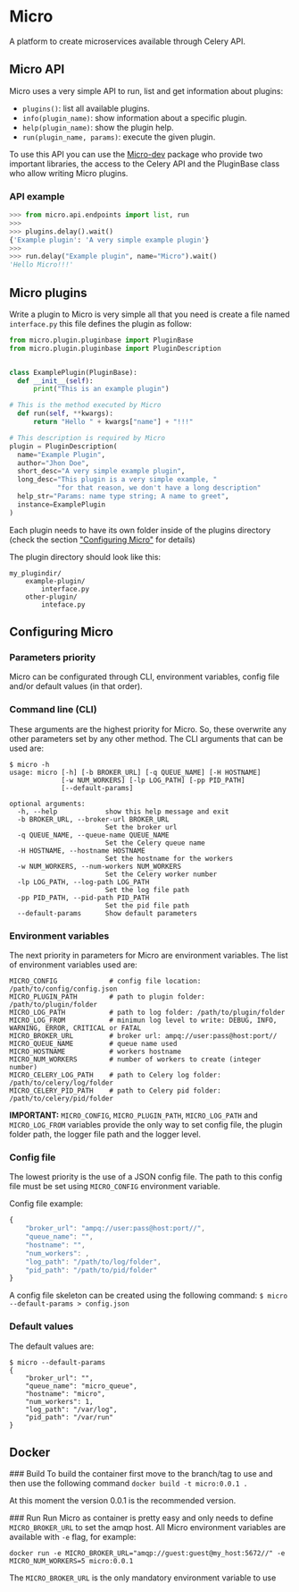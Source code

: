 # Micro
A platform to create microservices available through Celery API.

## Micro API
Micro uses a very simple API to run, list and get information about plugins:

* `plugins()`: list all available plugins.
* `info(plugin_name)`: show information about a specific plugin.
* `help(plugin_name)`: show the plugin help.
* `run(plugin_name, params)`: execute the given plugin.

To use this API you can use the [Micro-dev](https://github.com/humu1us/micro-dev) package who provide two important libraries, the access to the Celery API and the PluginBase class who allow writing Micro plugins.

### API example

```python
>>> from micro.api.endpoints import list, run
>>>
>>> plugins.delay().wait()
{'Example plugin': 'A very simple example plugin'}
>>>
>>> run.delay("Example plugin", name="Micro").wait()
'Hello Micro!!!'
```


## Micro plugins

Write a plugin to Micro is very simple all that you need is create a file named `interface.py` this file defines the plugin as follow:

```python
from micro.plugin.pluginbase import PluginBase
from micro.plugin.pluginbase import PluginDescription


class ExamplePlugin(PluginBase):
  def __init__(self):
      print("This is an example plugin")

# This is the method executed by Micro
  def run(self, **kwargs):
      return "Hello " + kwargs["name"] + "!!!"

# This description is required by Micro
plugin = PluginDescription(
  name="Example Plugin",
  author="Jhon Doe",
  short_desc="A very simple example plugin",
  long_desc="This plugin is a very simple example, "
            "for that reason, we don't have a long description"
  help_str="Params: name type string; A name to greet",
  instance=ExamplePlugin
)
```
Each plugin needs to have its own folder inside of the plugins directory (check the section ["Configuring Micro"](https://github.com/humu1us/micro#configuring-micro) for details)

The plugin directory should look like this:

```
my_plugindir/
	example-plugin/
		interface.py
	other-plugin/
		inteface.py
```

## Configuring Micro
### Parameters priority
Micro can be configurated through CLI, environment variables, config file and/or default values (in that order).

### Command line (CLI)
These arguments are the highest priority for Micro. So, these overwrite any other parameters set by any other method. The CLI arguments that can be used are:

```
$ micro -h
usage: micro [-h] [-b BROKER_URL] [-q QUEUE_NAME] [-H HOSTNAME]
             [-w NUM_WORKERS] [-lp LOG_PATH] [-pp PID_PATH]
             [--default-params]

optional arguments:
  -h, --help            show this help message and exit
  -b BROKER_URL, --broker-url BROKER_URL
                        Set the broker url
  -q QUEUE_NAME, --queue-name QUEUE_NAME
                        Set the Celery queue name
  -H HOSTNAME, --hostname HOSTNAME
                        Set the hostname for the workers
  -w NUM_WORKERS, --num-workers NUM_WORKERS
                        Set the Celery worker number
  -lp LOG_PATH, --log-path LOG_PATH
                        Set the log file path
  -pp PID_PATH, --pid-path PID_PATH
                        Set the pid file path
  --default-params      Show default parameters
```

### Environment variables
The next priority in parameters for Micro are environment variables. The list of environment variables used are:

```
MICRO_CONFIG             # config file location: /path/to/config/config.json
MICRO_PLUGIN_PATH        # path to plugin folder: /path/to/plugin/folder
MICRO_LOG_PATH           # path to log folder: /path/to/plugin/folder
MICRO_LOG_FROM           # minimun log level to write: DEBUG, INFO, WARNING, ERROR, CRITICAL or FATAL
MICRO_BROKER_URL         # broker url: ampq://user:pass@host:port//
MICRO_QUEUE_NAME         # queue name used
MICRO_HOSTNAME           # workers hostname
MICRO_NUM_WORKERS        # number of workers to create (integer number)
MICRO_CELERY_LOG_PATH    # path to Celery log folder: /path/to/celery/log/folder
MICRO_CELERY_PID_PATH    # path to Celery pid folder: /path/to/celery/pid/folder
```

**IMPORTANT:** `MICRO_CONFIG`, `MICRO_PLUGIN_PATH`, `MICRO_LOG_PATH` and `MICRO_LOG_FROM` variables provide the only way to set config file, the plugin folder path, the logger file path and the logger level.

### Config file
The lowest priority is the use of a JSON config file. The path to this config file must be set using `MICRO_CONFIG` environment variable.

Config file example:

```js
{
    "broker_url": "ampq://user:pass@host:port//",
    "queue_name": "",
    "hostname": "",
    "num_workers": ,
    "log_path": "/path/to/log/folder",
    "pid_path": "/path/to/pid/folder"
}
```

A config file skeleton can be created using the following command:
`$ micro --default-params > config.json`

### Default values
The default values are:

```
$ micro --default-params
{
    "broker_url": "",
    "queue_name": "micro_queue",
    "hostname": "micro",
    "num_workers": 1,
    "log_path": "/var/log",
    "pid_path": "/var/run"
}
```

## Docker

### Build
To build the container first move to the branch/tag to use and then use the following command
```docker build -t micro:0.0.1 .```

At this moment the version 0.0.1 is the recommended version.

### Run
Run Micro as container is pretty easy and only needs to define `MICRO_BROKER_URL` to set the amqp host. All Micro environment variables are available with `-e` flag, for example:

```
docker run -e MICRO_BROKER_URL="amqp://guest:guest@my_host:5672//" -e MICRO_NUM_WORKERS=5 micro:0.0.1
```
The `MICRO_BROKER_URL` is the only mandatory environment variable to use
